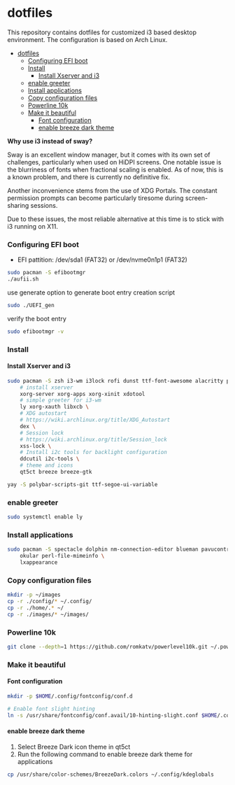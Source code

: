 # dotfiles

This repository contains dotfiles for customized i3 based desktop environment. The configuration is based on Arch Linux.

- [dotfiles](#dotfiles)
    - [Configuring EFI boot](#configuring-efi-boot)
    - [Install](#install)
      - [Install Xserver and i3](#install-xserver-and-i3)
    - [enable greeter](#enable-greeter)
    - [Install applications](#install-applications)
    - [Copy configuration files](#copy-configuration-files)
    - [Powerline 10k](#powerline-10k)
    - [Make it beautiful](#make-it-beautiful)
      - [Font configuration](#font-configuration)
      - [enable breeze dark theme](#enable-breeze-dark-theme)

**Why use i3 instead of sway?**

Sway is an excellent window manager, but it comes with its own set of challenges, particularly when used on HiDPI screens. One notable issue is the blurriness of fonts when fractional scaling is enabled. As of now, this is a known problem, and there is currently no definitive fix.

Another inconvenience stems from the use of XDG Portals. The constant permission prompts can become particularly tiresome during screen-sharing sessions.

Due to these issues, the most reliable alternative at this time is to stick with i3 running on X11.

### Configuring EFI boot

- EFI pattition: /dev/sda1 (FAT32) or /dev/nvme0n1p1 (FAT32)

```bash
sudo pacman -S efibootmgr
./aufii.sh
```
use generate option to generate boot entry creation script

```bash
sudo ./UEFI_gen
```
verify the boot entry

```bash
sudo efibootmgr -v
```

### Install

#### Install Xserver and i3

```bash
sudo pacman -S zsh i3-wm i3lock rofi dunst ttf-font-awesome alacritty picom \
    # install xserver
    xorg-server xorg-apps xorg-xinit xdotool
    # simple greeter for i3-wm
    ly xorg-xauth libxcb \
    # XDG autostart
    # https://wiki.archlinux.org/title/XDG_Autostart
    dex \
    # Session lock
    # https://wiki.archlinux.org/title/Session_lock
    xss-lock \
    # Install i2c tools for backlight configuration
    ddcutil i2c-tools \
    # theme and icons
    qt5ct breeze breeze-gtk
```

```bash
yay -S polybar-scripts-git ttf-segoe-ui-variable
```

### enable greeter

```bash
sudo systemctl enable ly
```

### Install applications

```bash
sudo pacman -S spectacle dolphin nm-connection-editor blueman pavucontrol blueman-manager \
    okular perl-file-mimeinfo \
    lxappearance
```

### Copy configuration files

```bash
mkdir -p ~/images
cp -r ./config/* ~/.config/
cp -r ./home/.* ~/
cp -r ./images/* ~/images/
```

### Powerline 10k

```bash
git clone --depth=1 https://github.com/romkatv/powerlevel10k.git ~/.powerlevel10k
```

### Make it beautiful

#### Font configuration

```bash
mkdir -p $HOME/.config/fontconfig/conf.d

# Enable font slight hinting
ln -s /usr/share/fontconfig/conf.avail/10-hinting-slight.conf $HOME/.config/fontconfig/conf.d
```

#### enable breeze dark theme

1. Select Breeze Dark icon theme in qt5ct
2. Run the following command to enable breeze dark theme for applications

```bash
cp /usr/share/color-schemes/BreezeDark.colors ~/.config/kdeglobals
```